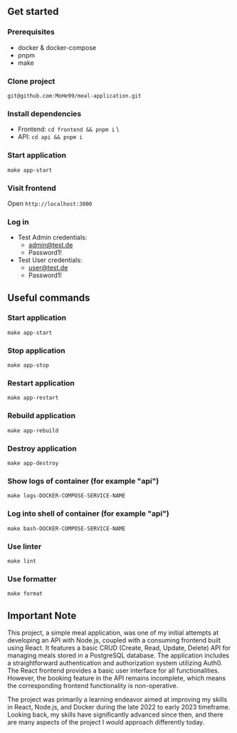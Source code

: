 ## Get started

### Prerequisites
- docker & docker-compose
- pnpm
- make

### Clone project
`git@github.com:MoHe99/meal-application.git`

### Install dependencies
- Frontend:
`cd frontend && pnpm i` \
- API:
`cd api && pnpm i`

### Start application
`make app-start`

### Visit frontend
Open `http://localhost:3000`

### Log in
- Test Admin credentials: 
    - admin@test.de
    - Password1!
- Test User credentials: 
    - user@test.de
    - Password1!

## Useful commands

### Start application
`make app-start`

### Stop application
`make app-stop`

### Restart application
`make app-restart`

### Rebuild application
`make app-rebuild`

### Destroy application
`make app-destroy`

### Show logs of container (for example "api")
`make logs-DOCKER-COMPOSE-SERVICE-NAME`

### Log into shell of container (for example "api")
`make bash-DOCKER-COMPOSE-SERVICE-NAME`

### Use linter
`make lint`

### Use formatter
`make format`

## Important Note

This project, a simple meal application, was one of my initial attempts at developing an API with Node.js, coupled with a consuming frontend built using React. It features a basic CRUD (Create, Read, Update, Delete) API for managing meals stored in a PostgreSQL database. The application includes a straightforward authentication and authorization system utilizing Auth0. The React frontend provides a basic user interface for all functionalities. However, the booking feature in the API remains incomplete, which means the corresponding frontend functionality is non-operative.

The project was primarily a learning endeavor aimed at improving my skills in React, Node.js, and Docker during the late 2022 to early 2023 timeframe. Looking back, my skills have significantly advanced since then, and there are many aspects of the project I would approach differently today.
